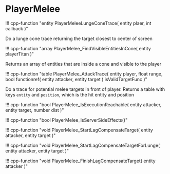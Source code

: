 # PlayerMelee

!!! cpp-function "entity PlayerMeleeLungeConeTrace( entity plaer, int callback )"

  Do a lunge cone trace returning the target closest to center of screen

!!! cpp-function "array<VisibleEntityInCone> PlayerMelee_FindVisibleEntitiesInCone( entity playerTitan )"

  Returns an array of entities that are inside a cone and visible to the player

!!! cpp-function "table PlayerMelee_AttackTrace( entity player, float range, bool functionref( entity attacker, entity target ) isValidTargetFunc )"

  Do a trace for potential melee targets in front of player.
  Returns a table with keys `entity` and `position`, which is the hit entity and position

!!! cpp-function "bool PlayerMelee_IsExecutionReachable( entity attacker, entity target, number dist )"

!!! cpp-function "bool PlayerMelee_IsServerSideEffects()"

!!! cpp-function "void PlayerMelee_StartLagCompensateTarget( entity attacker, entity target )"

!!! cpp-function "void PlayerMelee_StartLagCompensateTargetForLunge( entity attacker, entity target )"

!!! cpp-function "void PlayerMelee_FinishLagCompensateTarget( entity attacker )"